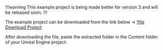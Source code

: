 !!!warning
This example project is being made better for version 3 and will be released soon.
!!!

The example project can be downloaded from the link below ->
[!file Download Project](https://www.dropbox.com/s/tdcoyh7e2q389ua/EIK_ExampleContent.zip?dl=1)

After downloading the file, paste the extracted folder in the Content folder of your Unreal Engine project.
